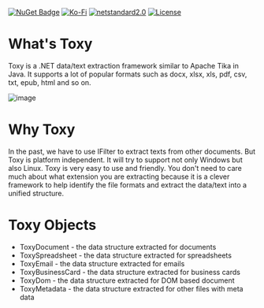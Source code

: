 [![NuGet Badge](https://buildstats.info/nuget/Toxy)](https://www.nuget.org/packages/Toxy)
[![Ko-Fi](https://img.shields.io/static/v1?style=flat-square&message=Support%20the%20Project&color=success&style=plastic&logo=ko-fi&label=$$)](https://ko-fi.com/tonyqus)
[![netstandard2.0](https://img.shields.io/badge/netstandard-2.0-brightgreen.svg)](https://img.shields.io/badge/netstandard-2.0-brightgreen.svg)
[![License](https://img.shields.io/badge/License-Apache%202.0-blue.svg?style=flat-square&logo=Apache)](License.md)

What's Toxy
============
Toxy is a .NET data/text extraction framework similar to Apache Tika in Java. It supports a lot of popular formats such as docx, xlsx, xls, pdf, csv, txt, epub, html and so on.

![image](https://user-images.githubusercontent.com/772561/131231873-e22b4170-1dd5-4e35-b928-7732c80065ea.png)


Why Toxy
============
In the past, we have to use IFilter to extract texts from other documents. But Toxy is platform independent. It will try to support not only Windows but also Linux. Toxy is very easy to use and friendly. You don't need to care much about what extension you are extracting because it is a clever framework to help identify the file formats and extract the data/text into a unified structure. 

Toxy Objects
==================
- ToxyDocument - the data structure extracted for documents
- ToxySpreadsheet - the data structure extracted for spreadsheets
- ToxyEmail - the data structure extracted for emails
- ToxyBusinessCard - the data structure extracted for business cards
- ToxyDom - the data structure extracted for DOM based document
- ToxyMetadata - the data structure extracted for other files with meta data
